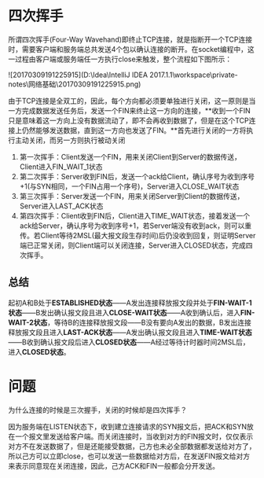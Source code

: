 # 四次挥手

所谓四次挥手(Four-Way Wavehand)即终止TCP连接，就是指断开一个TCP连接时，需要客户端和服务端总共发送4个包以确认连接的断开。在socket编程中，这一过程由客户端或服务端任一方执行close来触发，整个流程如下图所示：

![20170309191225915](D:\Idea\IntelliJ IDEA 2017.1.1\workspace\private-notes\网络基础\20170309191225915.png)

由于TCP连接是全双工的，因此，每个方向都必须要单独进行关闭，这一原则是当一方完成数据发送任务后，发送一个FIN来终止这一方向的连接，**收到一个FIN只是意味着这一方向上没有数据流动了，即不会再收到数据了，但是在这个TCP连接上仍然能够发送数据，直到这一方向也发送了FIN。**首先进行关闭的一方将执行主动关闭，而另一方则执行被动关闭

1. 第一次挥手：Client发送一个FIN，用来关闭Client到Server的数据传送，Client进入FIN_WAIT_1状态
2. 第二次挥手：Server收到FIN后，发送一个ack给Client，确认序号为收到序号+1(与SYN相同，一个FIN占用一个序号)，Server进入CLOSE_WAIT状态
3. 第三次挥手：Server发送一个FIN，用来关闭Server到Client的数据传送，Server进入LAST_ACK状态
4. 第四次挥手：Client收到FIN后，Client进入TIME_WAIT状态，接着发送一个ack给Server，确认序号为收到序号+1，若Server端没有收到ack，则可以重传。若Client等待2MSL(最大报文段生存时间)后仍没收到回复，则证明Server端已正常关闭，则Client端可以关闭连接，Server进入CLOSED状态，完成四次挥手。

## 总结

起初A和B处于**ESTABLISHED状态**——A发出连接释放报文段并处于**FIN-WAIT-1状态**——B发出确认报文段且进入**CLOSE-WAIT状态**——A收到确认后，进入**FIN-WAIT-2状态**，等待B的连接释放报文段——B没有要向A发出的数据，B发出连接释放报文段且进入**LAST-ACK状态**——A发出确认报文段且进入**TIME-WAIT状态**——B收到确认报文段后进入**CLOSED状态**——A经过等待计时器时间2MSL后，进入**CLOSED状态**。

# 问题

为什么连接的时候是三次握手，关闭的时候却是四次挥手？

因为服务端在LISTEN状态下，收到建立连接请求的SYN报文后，把ACK和SYN放在一个报文里发送给客户端。而关闭连接时，当收到对方的FIN报文时，仅仅表示对方不在发送数据了，但是还能接受数据，己方也未必全部数据都发送给对方了，所以己方可以立即close，也可以发送一些数据给对方后，在发送FIN报文给对方来表示同意现在关闭连接，因此，己方ACK和FIN一般都会分开发送。